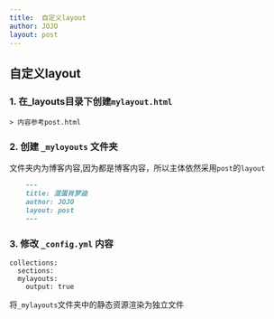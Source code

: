 ```yaml
---
title:  自定义layout
author: JOJO
layout: post
---
```




## 自定义layout

### 1. 在_layouts目录下创建`mylayout.html`
    > 内容参考post.html
    
### 2. 创建 `_myloyouts` 文件夹 
文件夹内为博客内容,因为都是博客内容，所以主体依然采用`post`的`layout`
```markdown
    ---
    title: 混蛋肖梦迪
    author: JOJO
    layout: post
    ---
```
  
### 3. 修改 `_config.yml` 内容
   
    collections:
      sections:
      mylayouts:
        output: true
   将`_mylayouts`文件夹中的静态资源渲染为独立文件
